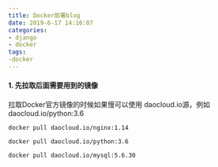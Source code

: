 ```yaml
---
title: Docker部署blog
date: 2019-6-17 14:16:07
categories:
- django
- docker
tags:
-docker
---
```










#### 1. 先拉取后面需要用到的镜像

拉取Docker官方镜像的时候如果慢可以使用 daocloud.io源，例如 daocloud.io/python:3.6

```
docker pull daocloud.io/nginx:1.14

docker pull daocloud.io/python:3.6

docker pull daocloud.io/mysql:5.6.30
```





